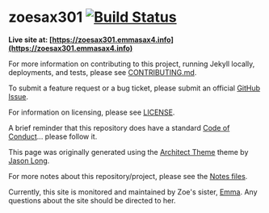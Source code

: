 # zoesax301 [![Build Status](https://travis-ci.com/emma-sax4/zoesax301.svg?branch=main)](https://travis-ci.com/emma-sax4/zoesax301)

**Live site at: [https://zoesax301.emmasax4.info](https://zoesax301.emmasax4.info)**

For more information on contributing to this project, running Jekyll locally, deployments, and tests, please see [CONTRIBUTING.md](https://github.com/emma-sax4/zoesax301/blob/main/.github/CONTRIBUTING.md).

To submit a feature request or a bug ticket, please submit an official [GitHub Issue](https://github.com/emma-sax4/zoesax301/issues/new/choose).

For information on licensing, please see [LICENSE](https://github.com/emma-sax4/zoesax301/blob/main/LICENSE).

A brief reminder that this repository does have a standard [Code of Conduct](https://github.com/emma-sax4/zoesax301/blob/main/.github/CODE_OF_CONDUCT.md)... please follow it.

This page was originally generated using the [Architect Theme](https://github.com/jasonlong/architect-theme) theme by [Jason Long](https://twitter.com/jasonlong).

For more notes about this repository/project, please see the [Notes files](https://github.com/emma-sax4/zoesax301/blob/main/.notes).

Currently, this site is monitored and maintained by Zoe's sister, [Emma](https://github.com/emma-sax4). Any questions about the site should be directed to her.
